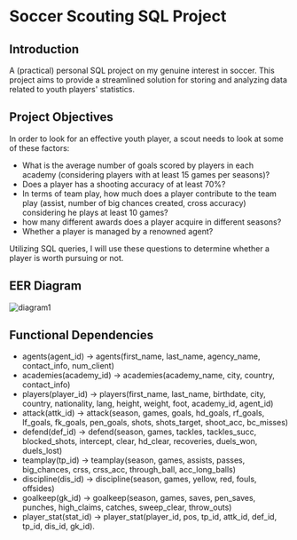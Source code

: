 # Soccer Scouting SQL Project

## Introduction
A (practical) personal SQL project on my genuine interest in soccer. This project aims to provide a streamlined solution for storing and analyzing data related to youth players' statistics. 

## Project Objectives
In order to look for an effective youth player, a scout needs to look at some of these factors:
- What is the average number of goals scored by players in each academy (considering players with at least 15 games per seasons)?
- Does a player has a shooting accuracy of at least 70%?
- In terms of team play, how much does a player contribute to the team play (assist, number of big chances created, cross accuracy) considering he plays at least 10 games?
- how many different awards does a player acquire in different seasons?
- Whether a player is managed by a renowned agent?
  
Utilizing SQL queries, I will use these questions to determine whether a player is worth pursuing or not.

## EER Diagram 
![diagram1](https://github.com/khlong189/soccer_scouting/assets/57957853/1714884b-386c-407f-a9f0-3bd9c48ef93d)


## Functional Dependencies
- agents(agent_id) -> agents(first_name, last_name, agency_name, contact_info, num_client)
- academies(academy_id) -> academies(academy_name, city, country, contact_info)
- players(player_id) -> players(first_name, last_name, birthdate, city, country, nationality, lang, height, weight, foot, academy_id, agent_id)
- attack(attk_id) -> attack(season, games, goals, hd_goals, rf_goals, lf_goals, fk_goals, pen_goals, shots, shots_target, shoot_acc, bc_misses)
- defend(def_id) -> defend(season, games, tackles, tackles_succ, blocked_shots, intercept, clear, hd_clear, recoveries, duels_won, duels_lost)
- teamplay(tp_id) -> teamplay(season, games, assists, passes, big_chances, crss, crss_acc, through_ball, acc_long_balls)
- discipline(dis_id) -> discipline(season, games, yellow, red, fouls, offsides)
- goalkeep(gk_id) -> goalkeep(season, games, saves, pen_saves, punches, high_claims, catches, sweep_clear, throw_outs)
- player_stat(stat_id) -> player_stat(player_id, pos, tp_id, attk_id, def_id, tp_id, dis_id, gk_id).
